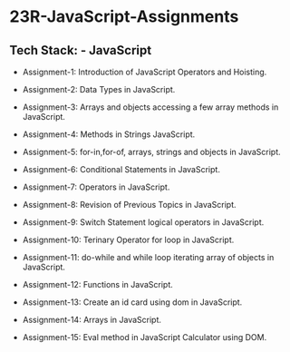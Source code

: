 # 23R-JavaScript-Assignments

## Tech Stack: - JavaScript

* Assignment-1: Introduction of JavaScript Operators and Hoisting.

* Assignment-2: Data Types in JavaScript.

* Assignment-3: Arrays and objects accessing a few array methods in JavaScript.

* Assignment-4: Methods in Strings JavaScript.

* Assignment-5: for-in,for-of, arrays, strings and objects in JavaScript.

* Assignment-6: Conditional Statements in JavaScript.

* Assignment-7: Operators in JavaScript.

* Assignment-8: Revision of Previous Topics in JavaScript.

* Assignment-9: Switch Statement logical operators in JavaScript.

* Assignment-10: Terinary Operator for loop in JavaScript.

* Assignment-11: do-while and while loop iterating array of objects in JavaScript.

* Assignment-12: Functions in JavaScript.

* Assignment-13: Create an id card using dom in JavaScript.

* Assignment-14: Arrays in JavaScript.

* Assignment-15: Eval method in JavaScript Calculator using DOM.
